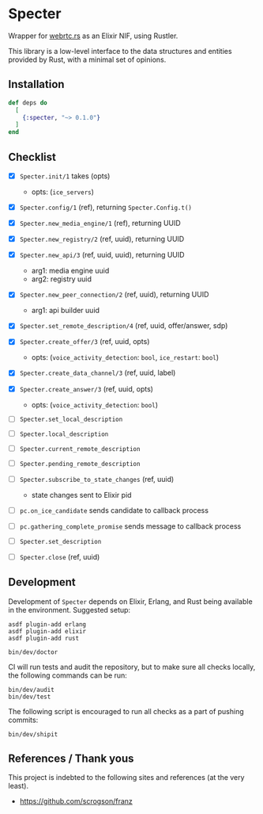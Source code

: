 # Specter

Wrapper for [webrtc.rs](https://webrtc.rs) as an Elixir NIF, using
Rustler.

This library is a low-level interface to the data structures and
entities provided by Rust, with a minimal set of opinions.


## Installation

```elixir
def deps do
  [
    {:specter, "~> 0.1.0"}
  ]
end
```

## Checklist

- [x] `Specter.init/1` takes (opts)
  - opts: (`ice_servers`)
- [x] `Specter.config/1` (ref), returning `Specter.Config.t()`
- [x] `Specter.new_media_engine/1` (ref), returning UUID
- [x] `Specter.new_registry/2` (ref, uuid), returning UUID
- [x] `Specter.new_api/3` (ref, uuid, uuid), returning UUID
  - arg1: media engine uuid
  - arg2: registry uuid
- [x] `Specter.new_peer_connection/2` (ref, uuid), returning UUID
  - arg1: api builder uuid
- [x] `Specter.set_remote_description/4` (ref, uuid, offer/answer, sdp)
- [x] `Specter.create_offer/3` (ref, uuid, opts)
  - opts: (`voice_activity_detection`: `bool`, `ice_restart`: `bool`)
- [x] `Specter.create_data_channel/3` (ref, uuid, label)
- [x] `Specter.create_answer/3` (ref, uuid, opts)
  - opts: (`voice_activity_detection`: `bool`)
- [ ] `Specter.set_local_description`
- [ ] `Specter.local_description`
- [ ] `Specter.current_remote_description`
- [ ] `Specter.pending_remote_description`
- [ ] `Specter.subscribe_to_state_changes` (ref, uuid)
  - state changes sent to Elixir pid
- [ ] `pc.on_ice_candidate` sends candidate to callback process
- [ ] `pc.gathering_complete_promise` sends message to callback process
- [ ] `Specter.set_description`
- [ ] `Specter.close`  (ref, uuid)


## Development

Development of `Specter` depends on Elixir, Erlang, and Rust being available
in the environment. Suggested setup:

```shell
asdf plugin-add erlang
asdf plugin-add elixir
asdf plugin-add rust

bin/dev/doctor
```

CI will run tests and audit the repository, but to make sure all checks locally,
the following commands can be run:

```shell
bin/dev/audit
bin/dev/test
```

The following script is encouraged to run all checks as a part of pushing commits:

```shell
bin/dev/shipit
```


## References / Thank yous

This project is indebted to the following sites and references (at the very least).

- https://github.com/scrogson/franz

